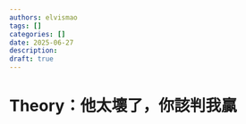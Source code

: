```yaml
---
authors: elvismao
tags: []
categories: []
date: 2025-06-27
description: 
draft: true
---
```


# Theory：他太壞了，你該判我贏
